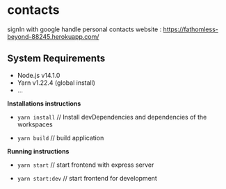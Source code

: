 # contacts

signIn with google handle personal contacts 
website :  https://fathomless-beyond-88245.herokuapp.com/

## System Requirements

- Node.js v14.1.0
- Yarn v1.22.4 (global install)
- ...

**Installations instructions**

- `yarn install` // Install devDependencies and dependencies of the workspaces

- `yarn build` // build application

**Running instructions**

- `yarn start` // start frontend with express server

* `yarn start:dev` // start frontend for development
